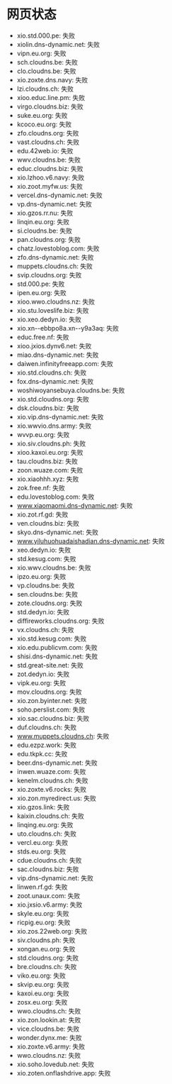 # 网页状态
- xio.std.000.pe: 失败
- xiolin.dns-dynamic.net: 失败
- vipn.eu.org: 失败
- sch.cloudns.be: 失败
- clo.cloudns.be: 失败
- xio.zoxte.dns.navy: 失败
- lzi.cloudns.ch: 失败
- xioo.educ.line.pm: 失败
- virgo.cloudns.biz: 失败
- suke.eu.org: 失败
- kcoco.eu.org: 失败
- zfo.cloudns.org: 失败
- vast.cloudns.ch: 失败
- edu.42web.io: 失败
- wwv.cloudns.be: 失败
- educ.cloudns.biz: 失败
- xio.lzhoo.v6.navy: 失败
- xio.zoot.myfw.us: 失败
- vercel.dns-dynamic.net: 失败
- vp.dns-dynamic.net: 失败
- xio.gzos.rr.nu: 失败
- linqin.eu.org: 失败
- si.cloudns.be: 失败
- pan.cloudns.org: 失败
- chatz.lovestoblog.com: 失败
- zfo.dns-dynamic.net: 失败
- muppets.cloudns.ch: 失败
- svip.cloudns.org: 失败
- std.000.pe: 失败
- ipen.eu.org: 失败
- xioo.wwo.cloudns.nz: 失败
- xio.stu.loveslife.biz: 失败
- xio.xeo.dedyn.io: 失败
- xio.xn--ebbpo8a.xn--y9a3aq: 失败
- educ.free.nf: 失败
- xioo.jxios.dynv6.net: 失败
- miao.dns-dynamic.net: 失败
- daiwen.infinityfreeapp.com: 失败
- xio.std.cloudns.ch: 失败
- fox.dns-dynamic.net: 失败
- woshiwoyansebuya.cloudns.be: 失败
- xio.std.cloudns.org: 失败
- dsk.cloudns.biz: 失败
- xio.vip.dns-dynamic.net: 失败
- xio.wwvio.dns.army: 失败
- wvvp.eu.org: 失败
- xio.siv.cloudns.ph: 失败
- xioo.kaxoi.eu.org: 失败
- tau.cloudns.biz: 失败
- zoon.wuaze.com: 失败
- xio.xiaohhh.xyz: 失败
- zok.free.nf: 失败
- edu.lovestoblog.com: 失败
- www.xiaomaomi.dns-dynamic.net: 失败
- xio.zot.rf.gd: 失败
- ven.cloudns.biz: 失败
- skyo.dns-dynamic.net: 失败
- www.yiluhuohuadaishadian.dns-dynamic.net: 失败
- xeo.dedyn.io: 失败
- std.kesug.com: 失败
- xio.wwv.cloudns.be: 失败
- ipzo.eu.org: 失败
- vp.cloudns.be: 失败
- sen.cloudns.be: 失败
- zote.cloudns.org: 失败
- std.dedyn.io: 失败
- diffireworks.cloudns.org: 失败
- vx.cloudns.ch: 失败
- xio.std.kesug.com: 失败
- xio.edu.publicvm.com: 失败
- shisi.dns-dynamic.net: 失败
- std.great-site.net: 失败
- zot.dedyn.io: 失败
- vipk.eu.org: 失败
- mov.cloudns.org: 失败
- xio.zon.byinter.net: 失败
- soho.perslist.com: 失败
- xio.sac.cloudns.biz: 失败
- duf.cloudns.ch: 失败
- www.muppets.cloudns.ch: 失败
- edu.ezpz.work: 失败
- edu.tkpk.cc: 失败
- beer.dns-dynamic.net: 失败
- inwen.wuaze.com: 失败
- kenelm.cloudns.ch: 失败
- xio.zoxte.v6.rocks: 失败
- xio.zon.myredirect.us: 失败
- xio.gzos.link: 失败
- kaixin.cloudns.ch: 失败
- linqing.eu.org: 失败
- uto.cloudns.ch: 失败
- vercl.eu.org: 失败
- stds.eu.org: 失败
- cdue.cloudns.ch: 失败
- sac.cloudns.biz: 失败
- vip.dns-dynamic.net: 失败
- linwen.rf.gd: 失败
- zoot.unaux.com: 失败
- xio.jxsio.v6.army: 失败
- skyle.eu.org: 失败
- ricpig.eu.org: 失败
- xio.zos.22web.org: 失败
- siv.cloudns.ph: 失败
- xongan.eu.org: 失败
- std.cloudns.org: 失败
- bre.cloudns.ch: 失败
- viko.eu.org: 失败
- skvip.eu.org: 失败
- kaxoi.eu.org: 失败
- zosx.eu.org: 失败
- wwo.cloudns.ch: 失败
- xio.zon.lookin.at: 失败
- vice.cloudns.be: 失败
- wonder.dynx.me: 失败
- xio.zoxte.v6.army: 失败
- wwo.cloudns.nz: 失败
- xio.soho.lovedub.net: 失败
- xio.zoten.onflashdrive.app: 失败
